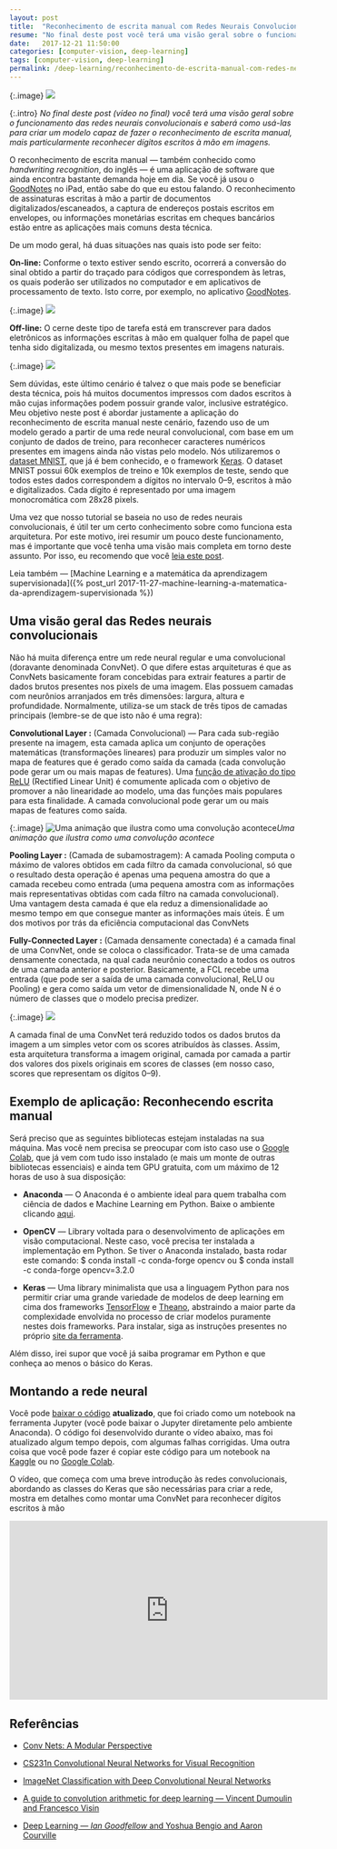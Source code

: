 ```yaml
---
layout: post
title:  "Reconhecimento de escrita manual com Redes Neurais Convolucionais"
resume: "No final deste post você terá uma visão geral sobre o funcionamento das redes neurais convolucionais e saberá como usá-las para criar um modelo capaz de fazer o reconhecimento de escrita manual, mais particularmente reconhecer dígitos escritos à mão em imagens"
date:   2017-12-21 11:50:00
categories: [computer-vision, deep-learning]
tags: [computer-vision, deep-learning]
permalink: /deep-learning/reconhecimento-de-escrita-manual-com-redes-neurais-convolucionais
---
```


{:.image}
![](/blog/assets/img/reconhecimento-de-escrita-manual-com-redes-neurais-convolucionais.png)

{:.intro}
*No final deste post (vídeo no final) você terá uma visão geral sobre o funcionamento das redes neurais convolucionais e saberá como usá-las para criar um modelo capaz de fazer o reconhecimento de escrita manual, mais particularmente reconhecer dígitos escritos à mão em imagens.*

O reconhecimento de escrita manual — também conhecido como *handwriting recognition*, do inglês — é uma aplicação de software que ainda encontra bastante demanda hoje em dia. Se você já usou o [GoodNotes](http://www.goodnotesapp.com/user-guide/handwriting-recognition.html) no iPad, então sabe do que eu estou falando. O reconhecimento de assinaturas escritas à mão a partir de documentos digitalizados/escaneados, a captura de endereços postais escritos em envelopes, ou informações monetárias escritas em cheques bancários estão entre as aplicações mais comuns desta técnica.

De um modo geral, há duas situações nas quais isto pode ser feito:

**On-line:** Conforme o texto estiver sendo escrito, ocorrerá a conversão do sinal obtido a partir do traçado para códigos que correspondem às letras, os quais poderão ser utilizados no computador e em aplicativos de processamento de texto. Isto corre, por exemplo, no aplicativo [GoodNotes](http://www.goodnotesapp.com/user-guide/handwriting-recognition.html).

{:.image}
![](https://cdn-images-1.medium.com/max/2000/0*IS2pA0hWLdH4fi_7.png)

**Off-line:** O cerne deste tipo de tarefa está em transcrever para dados eletrônicos as informações escritas à mão em qualquer folha de papel que tenha sido digitalizada, ou mesmo textos presentes em imagens naturais.

{:.image}
![](https://cdn-images-1.medium.com/max/2048/0*TTb25AF_JbJ70SnZ.jpg)

Sem dúvidas, este último cenário é talvez o que mais pode se beneficiar desta técnica, pois há muitos documentos impressos com dados escritos à mão cujas informações podem possuir grande valor, inclusive estratégico. Meu objetivo neste post é abordar justamente a aplicação do reconhecimento de escrita manual neste cenário, fazendo uso de um modelo gerado a partir de uma rede neural convolucional, com base em um conjunto de dados de treino, para reconhecer caracteres numéricos presentes em imagens ainda não vistas pelo modelo. Nós utilizaremos o [dataset MNIST](http://yann.lecun.com/exdb/mnist/), que já é bem conhecido, e o framework [Keras](https://keras.io/). O dataset MNIST possui 60k exemplos de treino e 10k exemplos de teste, sendo que todos estes dados correspondem a dígitos no intervalo 0–9, escritos à mão e digitalizados. Cada dígito é representado por uma imagem monocromática com 28x28 pixels.

Uma vez que nosso tutorial se baseia no uso de redes neurais convolucionais, é útil ter um certo conhecimento sobre como funciona esta arquitetura. Por este motivo, irei resumir um pouco deste funcionamento, mas é importante que você tenha uma visão mais completa em torno deste assunto. Por isso, eu recomendo que você [leia este post](https://ujjwalkarn.me/2016/08/11/intuitive-explanation-convnets/).

Leia também — [Machine Learning e a matemática da aprendizagem supervisionada]({% post_url 2017-11-27-machine-learning-a-matematica-da-aprendizagem-supervisionada %})

## Uma visão geral das Redes neurais convolucionais

Não há muita diferença entre um rede neural regular e uma convolucional (doravante denominada ConvNet). O que difere estas arquiteturas é que as ConvNets basicamente foram concebidas para extrair features a partir de dados brutos presentes nos pixels de uma imagem. Elas possuem camadas com neurônios arranjados em três dimensões: largura, altura e profundidade. Normalmente, utiliza-se um stack de três tipos de camadas principais (lembre-se de que isto não é uma regra):

**Convolutional Layer :** (Camada Convolucional) — Para cada sub-região presente na imagem, esta camada aplica um conjunto de operações matemáticas (transformações lineares) para produzir um simples valor no mapa de features que é gerado como saída da camada (cada convolução pode gerar um ou mais mapas de features). Uma [função de ativação do tipo ReLU](https://en.wikipedia.org/wiki/Rectifier_(neural_networks)) (Rectified Linear Unit) é comumente aplicada com o objetivo de promover a não linearidade ao modelo, uma das funções mais populares para esta finalidade. A camada convolucional pode gerar um ou mais mapas de features como saída.

{:.image}
![Uma animação que ilustra como uma convolução acontece](https://cdn-images-1.medium.com/max/2000/0*UWaRHLnfmmzKOUMg.gif)*Uma animação que ilustra como uma convolução acontece*

**Pooling Layer :** (Camada de subamostragem): A camada Pooling computa o máximo de valores obtidos em cada filtro da camada convolucional, só que o resultado desta operação é apenas uma pequena amostra do que a camada recebeu como entrada (uma pequena amostra com as informações mais representativas obtidas com cada filtro na camada convolucional). Uma vantagem desta camada é que ela reduz a dimensionalidade ao mesmo tempo em que consegue manter as informações mais úteis. É um dos motivos por trás da eficiência computacional das ConvNets

**Fully-Connected Layer :** (Camada densamente conectada) é a camada final de uma ConvNet, onde se coloca o classificador. Trata-se de uma camada densamente conectada, na qual cada neurônio conectado a todos os outros de uma camada anterior e posterior. Basicamente, a FCL recebe uma entrada (que pode ser a saída de uma camada convolucional, ReLU ou Pooling) e gera como saída um vetor de dimensionalidade N, onde N é o número de classes que o modelo precisa predizer.

{:.image}
![](https://cdn-images-1.medium.com/max/2048/0*QilofsgLEudcoSyA.png)

A camada final de uma ConvNet terá reduzido todos os dados brutos da imagem a um simples vetor com os scores atribuídos às classes. Assim, esta arquitetura transforma a imagem original, camada por camada a partir dos valores dos pixels originais em scores de classes (em nosso caso, scores que representam os dígitos 0–9).

## Exemplo de aplicação: Reconhecendo escrita manual

Será preciso que as seguintes bibliotecas estejam instaladas na sua máquina. Mas você nem precisa se preocupar com isto caso use o [Google Colab](https://colab.research.google.com), que já vem com tudo isso instalado (e mais um monte de outras bibliotecas essenciais) e ainda tem GPU gratuita, com um máximo de 12 horas de uso à sua disposição:

* **Anaconda** — O Anaconda é o ambiente ideal para quem trabalha com ciência de dados e Machine Learning em Python. Baixe o ambiente clicando [aqui](https://www.anaconda.com/download/).

* **OpenCV** — Library voltada para o desenvolvimento de aplicações em visão computacional. Neste caso, você precisa ter instalada a implementação em Python. Se tiver o Anaconda instalado, basta rodar este comando: $ conda install -c conda-forge opencv ou $ conda install -c conda-forge opencv=3.2.0

* **Keras** — Uma library minimalista que usa a linguagem Python para nos permitir criar uma grande variedade de modelos de deep learning em cima dos frameworks [TensorFlow](https://www.tensorflow.org/) e [Theano](http://www.deeplearning.net/software/theano/), abstraindo a maior parte da complexidade envolvida no processo de criar modelos puramente nestes dois frameworks. Para instalar, siga as instruções presentes no próprio [site da ferramenta](https://keras.io/).

Além disso, irei supor que você já saiba programar em Python e que conheça ao menos o básico do Keras.

## Montando a rede neural

Você pode [baixar o código](https://github.com/luisfredgs/keras-cnn-handwriting-mnist) **atualizado**, que foi criado como um notebook na ferramenta Jupyter (você pode baixar o Jupyter diretamente pelo ambiente Anaconda). O código foi desenvolvido durante o vídeo abaixo, mas foi atualizado algum tempo depois, com algumas falhas corrigidas. Uma outra coisa que você pode fazer é copiar este código para um notebook na [Kaggle](https://www.kaagle.com) ou no [Google Colab](https://colab.research.google.com/).

O vídeo, que começa com uma breve introdução às redes convolucionais, abordando as classes do Keras que são necessárias para criar a rede, mostra em detalhes como montar uma ConvNet para reconhecer dígitos escritos à mão

<div class="video-container">
	<center><iframe width="560" height="315" src="https://www.youtube.com/embed/FhwzOaEMk6Y" frameborder="0" allowfullscreen></iframe></center>
</div>

## Referências

* [Conv Nets: A Modular Perspective](http://colah.github.io/posts/2014-07-Conv-Nets-Modular/)

* [CS231n Convolutional Neural Networks for Visual Recognition](http://cs231n.github.io/convolutional-networks/)

* [ImageNet Classification with Deep Convolutional Neural Networks](https://papers.nips.cc/paper/4824-imagenet-classification-with-deep-convolutional-neural-networks.pdf)

* [A guide to convolution arithmetic for deep learning — Vincent Dumoulin and Francesco Visin](https://arxiv.org/pdf/1603.07285.pdf)

* [Deep Learning — *Ian Goodfellow* and Yoshua Bengio and Aaron Courville](http://amzn.to/2DqqiVA)
